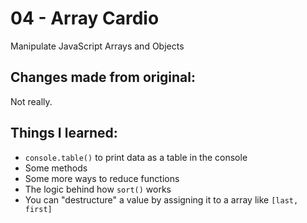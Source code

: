 # 04 - Array Cardio
Manipulate JavaScript Arrays and Objects

## Changes made from original:
Not really.

## Things I learned:
- `console.table()` to print data as a table in the console
- Some methods
- Some more ways to reduce functions
- The logic behind how `sort()` works
- You can "destructure" a value by assigning it to a array like `[last, first]`
